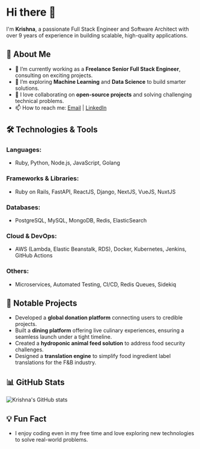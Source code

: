 # Hi there 👋

I'm **Krishna**, a passionate Full Stack Engineer and Software Architect with over 9 years of experience in building scalable, high-quality applications.

## 🚀 About Me
- 🔭 I’m currently working as a **Freelance Senior Full Stack Engineer**, consulting on exciting projects.
- 🌱 I’m exploring **Machine Learning** and **Data Science** to build smarter solutions.
- 🤝 I love collaborating on **open-source projects** and solving challenging technical problems.
- 📫 How to reach me: [Email](mailto:krshnaprsad@gmail.com) | [LinkedIn](https://linkedin.com/in/krishnapvarma)

## 🛠️ Technologies & Tools
### Languages:
- Ruby, Python, Node.js, JavaScript, Golang  
### Frameworks & Libraries:
- Ruby on Rails, FastAPI, ReactJS, Django, NextJS, VueJS, NuxtJS  
### Databases:
- PostgreSQL, MySQL, MongoDB, Redis, ElasticSearch  
### Cloud & DevOps:
- AWS (Lambda, Elastic Beanstalk, RDS), Docker, Kubernetes, Jenkins, GitHub Actions  
### Others:
- Microservices, Automated Testing, CI/CD, Redis Queues, Sidekiq

## 🌟 Notable Projects
- Developed a **global donation platform** connecting users to credible projects.
- Built a **dining platform** offering live culinary experiences, ensuring a seamless launch under a tight timeline.
- Created a **hydroponic animal feed solution** to address food security challenges.
- Designed a **translation engine** to simplify food ingredient label translations for the F&B industry.

## 📊 GitHub Stats
![Krishna's GitHub stats](https://github-readme-stats.vercel.app/api?username=kpvarma&show_icons=true&theme=dark)

## 💡 Fun Fact
- I enjoy coding even in my free time and love exploring new technologies to solve real-world problems.
